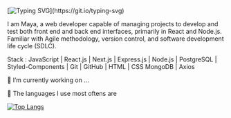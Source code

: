 [![Typing SVG](https://readme-typing-svg.herokuapp.com?duration=3000&color=FFEE4A&center=true&vCenter=true&lines=Hello+there!+;Bonjour!+;G'day+mate!;Hej!)](https://git.io/typing-svg)

I am Maya, a web developer capable of managing projects to develop and test both front end and back end interfaces, primarily in React and Node.js. 
Familiar with Agile methodology, version control, and software development life cycle (SDLC).

Stack : 
JavaScript | React.js | Next.js | Express.js | Node.js | PostgreSQL | Styled-Components | Git | GitHub | HTML | CSS 
MongoDB | Axios


 🔭 I’m currently working on ...

 👅 The languages I use most oftens are
 
[![Top Langs](https://github-readme-stats.vercel.app/api/top-langs/?username=MayaAusset&layout=compact)](https://github.com/MayaAusset/github-readme-stats)
<!--
**MayaAusset/MayaAusset** is a ✨ _special_ ✨ repository because its `README.md` (this file) appears on your GitHub profile.

Here are some ideas to get you started:


- 🌱 I’m currently learning ...
- 👯 I’m looking to collaborate on ...
- 🤔 I’m looking for help with ...
- 💬 Ask me about ...
- 📫 How to reach me: ...
- 😄 Pronouns: ...
- ⚡ Fun fact: ...
-->

